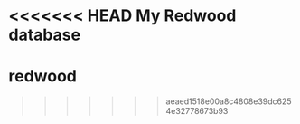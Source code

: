 <<<<<<< HEAD
My Redwood database
=======
# redwood
>>>>>>> aeaed1518e00a8c4808e39dc6254e32778673b93
